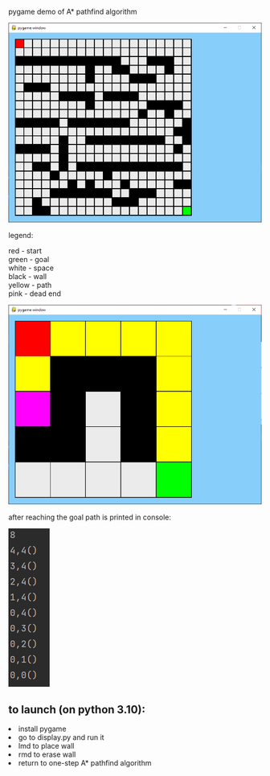 pygame demo of A* pathfind algorithm

![](img.png)

legend:

red - start <br>
green - goal <br>
white - space <br>
black - wall <br>
yellow - path <br>
pink - dead end <br>

![](img_1.png)

after reaching the goal path is printed in console:

![](img_2.png)

## to launch (on python 3.10):
<li> install pygame <br>
<li> go to display.py and run it
<li> lmd to place wall
<li> rmd to erase wall
<li> return to one-step A* pathfind algorithm

